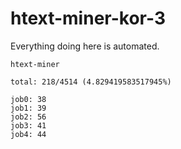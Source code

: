 # htext-miner-kor-3

Everything doing here is automated.

```
htext-miner

total: 218/4514 (4.829419583517945%)

job0: 38
job1: 39
job2: 56
job3: 41
job4: 44
```